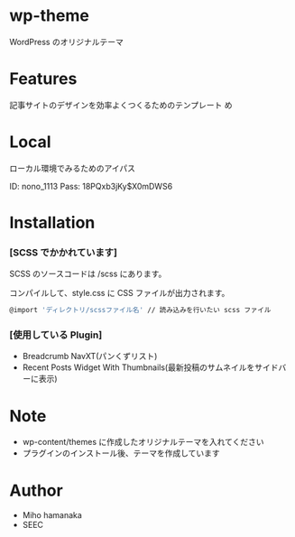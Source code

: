 # wp-theme

WordPress のオリジナルテーマ

# Features

記事サイトのデザインを効率よくつくるためのテンプレート
め

# Local

ローカル環境でみるためのアイパス

ID: nono_1113
Pass: 18PQxb3jKy$X0mDWS6

# Installation

### [SCSS でかかれています]

SCSS のソースコードは /scss にあります。

コンパイルして、style.css に CSS ファイルが出力されます。

```bash
@import 'ディレクトリ/scssファイル名' // 読み込みを行いたい scss ファイル
```

### [使用している Plugin]

- Breadcrumb NavXT(パンくずリスト)
- Recent Posts Widget With Thumbnails(最新投稿のサムネイルをサイドバーに表示)

# Note

- wp-content/themes に作成したオリジナルテーマを入れてください
- プラグインのインストール後、テーマを作成しています

# Author

- Miho hamanaka
- SEEC
